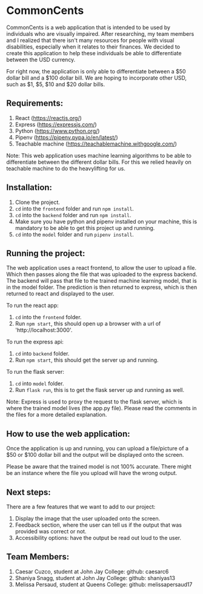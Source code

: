 # CommonCents

CommonCents is a web application that is intended to be used by individuals who are visually impaired. After researching, my team members and I realized that there isn't many resources for people with visual disabilities, especially when it relates to their finances. We decided to create this application to help these individuals be able to differentiate between the USD currency.

For right now, the application is only able to differentiate between a $50 dollar bill and a $100 dollar bill. We are hoping to incorporate other USD, such as $1, $5, $10 and $20 dollar bills.

## Requirements:

1. React (https://reactjs.org/)
2. Express (https://expressjs.com/)
3. Python (https://www.python.org/)
4. Pipenv (https://pipenv.pypa.io/en/latest/)
5. Teachable machine (https://teachablemachine.withgoogle.com/)

Note: This web application uses machine learning algorithms to be able to differentiate between the different dollar bills. For this we relied heavily on teachable machine to do the heavylifting for us.

## Installation:

1. Clone the project.
2. `cd` into the `frontend` folder and run `npm install`.
3. `cd` into the `backend` folder and run `npm install`.
4. Make sure you have python and pipenv installed on your machine, this is mandatory to be able to get this project up and running.
5. `cd` into the `model` folder and run `pipenv install`.

## Running the project:

The web application uses a react frontend, to allow the user to upload a file. Which then passes along the file that was uploaded to the express backend. The backend will pass that file to the trained machine learning model, that is in the model folder. The prediction is then returned to express, which is then returned to react and displayed to the user.

To run the react app:

1. `cd` into the `frontend` folder.
2. Run `npm start`, this should open up a browser with a url of 'http://localhost:3000'.

To run the express api:

1. `cd` into `backend` folder.
2. Run `npm start`, this should get the server up and running.

To run the flask server:

1. `cd` into `model` folder.
2. Run `flask run`, this is to get the flask server up and running as well.

Note: Express is used to proxy the request to the flask server, which is where the trained model lives (the app.py file). Please read the comments in the files for a more detailed explanation.

## How to use the web application:

Once the application is up and running, you can upload a file/picture of a $50 or $100 dollar bill and the output will be displayed onto the screen.

Please be aware that the trained model is not 100% accurate. There might be an instance where the file you upload will have the wrong output.

## Next steps:

There are a few features that we want to add to our project:

1. Display the image that the user uploaded onto the screen.
2. Feedback section, where the user can tell us if the output that was provided was correct or not.
3. Accessibility options: have the output be read out loud to the user.

## Team Members:

1. Caesar Cuzco, student at John Jay College: github: caesarc6
2. Shaniya Snagg, student at John Jay College: github: shaniyas13
3. Melissa Persaud, student at Queens College: github: melissapersaud17
